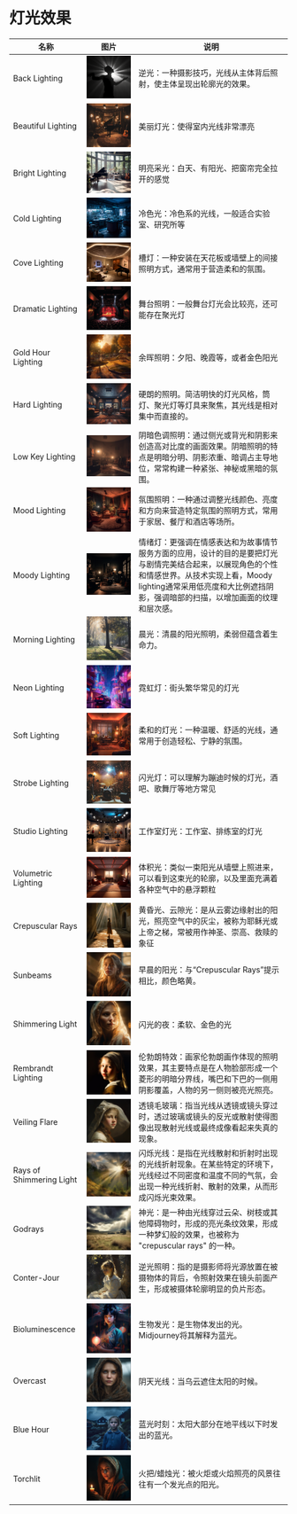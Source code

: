 # 灯光效果

| 名称                     | 图片                                                         | 说明                                                         |
| ------------------------ | ------------------------------------------------------------ | ------------------------------------------------------------ |
| Back Lighting            | ![BackLighting](../images/light/BackLighting.png) | 逆光：一种摄影技巧，光线从主体背后照射，使主体呈现出轮廓光的效果。 |
| Beautiful Lighting       | ![BeautifulLighting](../images/light/BeautifulLighting1.png) | 美丽灯光：使得室内光线非常漂亮                               |
| Bright Lighting          | ![BrightLighting](../images/light/BrightLighting1.png) | 明亮采光：白天、有阳光、把窗帘完全拉开的感觉                 |
| Cold Lighting            | ![ColdLighting](../images/light/ColdLighting1.png) | 冷色光：冷色系的光线，一般适合实验室、研究所等               |
| Cove Lighting            | ![CoveLighting](../images/light/CoveLighting1.png) | 槽灯：一种安装在天花板或墙壁上的间接照明方式，通常用于营造柔和的氛围。 |
| Dramatic Lighting        | ![DramaticLighting](../images/light/DramaticLighting1.png) | 舞台照明：一般舞台灯光会比较亮，还可能存在聚光灯             |
| Gold Hour Lighting       | ![GoldHourLighting](../images/light/GoldHourLighting1.png) | 余晖照明：夕阳、晚霞等，或者金色阳光                         |
| Hard Lighting            | ![HardLighting](../images/light/HardLighting1.png) | 硬朗的照明。简洁明快的灯光风格，筒灯、聚光灯等灯具来聚焦，其光线是相对集中而直接的。 |
| Low Key Lighting         | ![LowKeyLighting](../images/light/LowKeyLighting1.png) | 阴暗色调照明：通过侧光或背光和阴影来创造高对比度的画面效果。阴暗照明的特点是明暗分明、阴影浓重、暗调占主导地位，常常构建一种紧张、神秘或黑暗的氛围。 |
| Mood Lighting            | ![MoodLight](../images/light/MoodLight1.png)    | 氛围照明：一种通过调整光线颜色、亮度和方向来营造特定氛围的照明方式，常用于家居、餐厅和酒店等场所。 |
| Moody Lighting           | ![MoodyLighting](../images/light/MoodyLighting1.png) | 情绪灯：更强调在情感表达和为故事情节服务方面的应用，设计的目的是要把灯光与剧情完美结合起来，以展现角色的个性和情感世界。从技术实现上看，Moody lighting通常采用低亮度和大比例遮挡阴影，强调暗部的扫描，以增加画面的纹理和层次感。 |
| Morning Lighting         | ![MorningLighting](../images/light/MorningLighting1.png) | 晨光：清晨的阳光照明，柔弱但蕴含着生命力。                   |
| Neon Lighting            | ![NeonLighting](../images/light/NeonLighting1.png) | 霓虹灯：街头繁华常见的灯光                                   |
| Soft Lighting            | ![SoftLighting](../images/light/SoftLighting1.png) | 柔和的灯光：一种温暖、舒适的光线，通常用于创造轻松、宁静的氛围。 |
| Strobe Lighting          | ![StrobeLighting](../images/light/StrobeLighting1.png) | 闪光灯：可以理解为蹦迪时候的灯光，酒吧、歌舞厅等地方常见     |
| Studio Lighting          | ![StudioLighting](../images/light/StudioLighting1.png) | 工作室灯光：工作室、排练室的灯光                             |
| Volumetric Lighting      | ![VolumetricLighting](../images/light/VolumetricLighting1.png) | 体积光：类似一束阳光从墙壁上照进来，可以看到这束光的轮廓，以及里面充满着各种空气中的悬浮颗粒 |
| Crepuscular Rays         | ![CrepuscularRays1](../images/light/CrepuscularRays1.png) | 黄昏光、云隙光：是从云雾边缘射出的阳光，照亮空气中的灰尘，被称为耶稣光或上帝之梯，常被用作神圣、崇高、救赎的象征 |
| Sunbeams                 | ![Sunbeams](../images/light/Sunbeams.png)       | 早晨的阳光：与“Crepuscular Rays”提示相比，颜色略黄。         |
| Shimmering Light         | ![SimmeringLighting](../images/light/SimmeringLighting.png) | 闪光的夜：柔软、金色的光                                     |
| Rembrandt Lighting       | ![RembrandtLighting](../images/light/RembrandtLighting.png) | 伦勃朗特效：画家伦勃朗画作体现的照明效果，其主要特点是在人物脸部形成一个菱形的明暗分界线，嘴巴和下巴的一侧用阴影覆盖，人物的另一侧则被亮光照亮。 |
| Veiling Flare            | ![Veiling Flare](../images/light/VeilingFlare.png) | 透镜毛玻璃：指当光线从透镜或镜头穿过时，透过玻璃或镜头的反光或散射使得图像出现散射光线或最终成像看起来失真的现象。 |
| Rays of Shimmering Light | ![RaysofShimmeringLight](../images/light/RaysofShimmeringLight.png) | 闪烁光线：是指在光线散射和折射时出现的光线折射现象。在某些特定的环境下，光线经过不同密度和温度不同的气氛，会出现一种光线折射、散射的效果，从而形成闪烁光束效果。 |
| Godrays                  | ![Godrays](../images/light/Godrays.png)         | 神光：是一种由光线穿过云朵、树枝或其他障碍物时，形成的亮光条纹效果，形成一种梦幻般的效果，也被称为 "crepuscular rays" 的一种。 |
| Conter-Jour              | ![Contre-Jour](../images/light/Contre-Jour.png) | 逆光照明：指的是摄影师将光源放置在被摄物体的背后，令照射效果在镜头前面产生，形成被摄体轮廓明显的负片形态。 |
| Bioluminescence          | ![Bioluminescence1](../images/light/Bioluminescence1.png) | 生物发光：是生物体发出的光。Midjourney将其解释为蓝光。       |
| Overcast                 | ![Overcast](../images/light/Overcast.png)       | 阴天光线：当乌云遮住太阳的时候。                             |
| Blue Hour                | ![BlueHour1](../images/light/BlueHour1.png)     | 蓝光时刻：太阳大部分在地平线以下时发出的蓝光。               |
| Torchlit                 | ![Torchlit](../images/light/Torchlit.png)       | 火把/蜡烛光：被火炬或火焰照亮的风景往往有一个发光点的阳光。  |



























